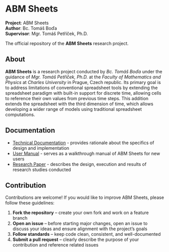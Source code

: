 # ABM Sheets

**Project**: ABM Sheets \
**Author**: Bc. Tomáš Boďa \
**Supervisor**: Mgr. Tomáš Petříček, Ph.D.

The official repository of the **ABM Sheets** research project.

## About

**ABM Sheets** is a research project conducted by _Bc. Tomáš Boďa_ under the guidance of _Mgr. Tomáš Petříček, Ph.D._ at the _Faculty of Mathematics and Physics_ at _Charles University_ in Prague, Czech republic. Its primary goal is to address limitations of conventional spreadsheet tools by extending the spreadsheet paradigm with built-in support for discrete time, allowing cells to reference their own values from previous time steps. This addition extends the spreadsheet with the third dimension of time, which allows developing a wider range of models using traditional spreadsheet computations.

## Documentation

- [Technical Documentation](/docs/tech-docs.md) - provides rationale about the specifics of design and implementation
- [User Manual](/docs/user-manual.md) - serves as a walkthrough manual of ABM Sheets for new users
- [Research Paper](/docs/research-paper.md) - describes the design, execution and results of research studies conducted

## Contribution

Contributions are welcome! If you would like to improve ABM Sheets, please follow these guidelines:

1. **Fork the repository** – create your own fork and work on a feature branch
2. **Open an issue** – before starting major changes, open an issue to discuss your ideas and ensure alignment with the project’s goals
3. **Follow standards** – keep code clean, consistent, and well-documented
4. **Submit a pull request** – clearly describe the purpose of your contribution and reference related issues
